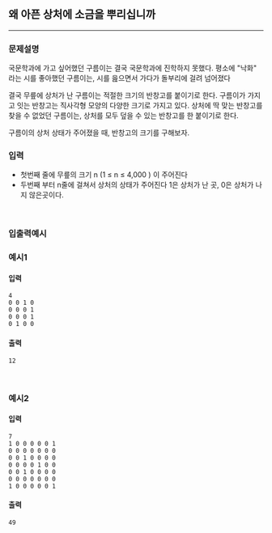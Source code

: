 ## 왜 아픈 상처에 소금을 뿌리십니까
***

### 문제설명

국문학과에 가고 싶어했던 구름이는 결국 국문학과에 진학하지 못했다. 평소에 "낙화" 라는 시를 좋아했던 구름이는, 시를 읊으면서 가다가 돌부리에 걸려 넘어졌다

결국 무릎에 상처가 난 구름이는 적절한 크기의 반창고를 붙이기로 한다. 구름이가 가지고 잇는 반창고는 직사각형 모양의 다양한 크기로 가지고 있다. 상처에 딱 맞는 반창고를 찾을 수 없었던 구름이는, 상처를 모두 덮을 수 있는 반창고를 한 붙이기로 한다.

구름이의 상처 상태가 주어졌을 때, 반창고의 크기를 구해보자. 

### 입력

- 첫번째 줄에 무릎의 크기 n (1 ≤ n ≤ 4,000 ) 이 주어진다
- 두번째 부터 n줄에 걸쳐서 상처의 상태가 주어진다 1은 상처가 난 곳, 0은 상처가 나지 않은곳이다.

<br>

### 입출력예시

### 예시1 

#### 입력
```
4
0 0 1 0
0 0 0 1
0 0 0 1
0 1 0 0
```
#### 출력
```
12
```
<br>

### 예시2 
#### 입력
```
7
1 0 0 0 0 0 1
0 0 0 0 0 0 0 
0 0 1 0 0 0 0
0 0 0 0 1 0 0
0 0 1 0 0 0 0
0 0 0 0 0 0 0 
1 0 0 0 0 0 1 
```
#### 출력
```
49
```
